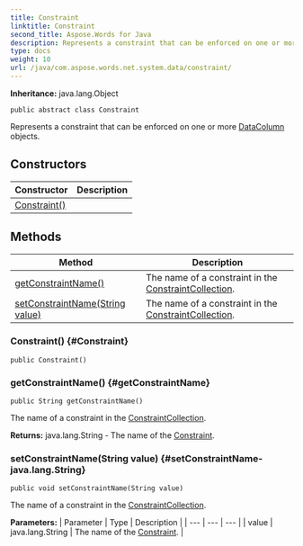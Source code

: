 ```yaml
---
title: Constraint
linktitle: Constraint
second_title: Aspose.Words for Java
description: Represents a constraint that can be enforced on one or more DataColumn objects in Java.
type: docs
weight: 10
url: /java/com.aspose.words.net.system.data/constraint/
---
```


**Inheritance:**
java.lang.Object
```
public abstract class Constraint
```

Represents a constraint that can be enforced on one or more [DataColumn](../../com.aspose.words.net.system.data/datacolumn/) objects.
## Constructors

| Constructor | Description |
| --- | --- |
| [Constraint()](#Constraint) |  |
## Methods

| Method | Description |
| --- | --- |
| [getConstraintName()](#getConstraintName) | The name of a constraint in the [ConstraintCollection](../../com.aspose.words.net.system.data/constraintcollection/). |
| [setConstraintName(String value)](#setConstraintName-java.lang.String) | The name of a constraint in the [ConstraintCollection](../../com.aspose.words.net.system.data/constraintcollection/). |
### Constraint() {#Constraint}
```
public Constraint()
```


### getConstraintName() {#getConstraintName}
```
public String getConstraintName()
```


The name of a constraint in the [ConstraintCollection](../../com.aspose.words.net.system.data/constraintcollection/).

**Returns:**
java.lang.String - The name of the [Constraint](../../com.aspose.words.net.system.data/constraint/).
### setConstraintName(String value) {#setConstraintName-java.lang.String}
```
public void setConstraintName(String value)
```


The name of a constraint in the [ConstraintCollection](../../com.aspose.words.net.system.data/constraintcollection/).

**Parameters:**
| Parameter | Type | Description |
| --- | --- | --- |
| value | java.lang.String | The name of the [Constraint](../../com.aspose.words.net.system.data/constraint/). |

